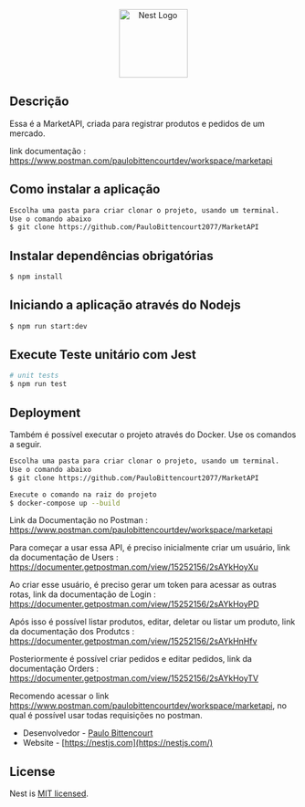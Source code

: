 <p align="center">
  <a href="http://nestjs.com/" target="blank"><img src="https://nestjs.com/img/logo-small.svg" width="120" alt="Nest Logo" /></a>
</p>

[circleci-image]: https://img.shields.io/circleci/build/github/nestjs/nest/master?token=abc123def456
[circleci-url]: https://circleci.com/gh/nestjs/nest

  

## Descrição

Essa é a MarketAPI, criada para registrar produtos e pedidos de um mercado.

link documentação : https://www.postman.com/paulobittencourtdev/workspace/marketapi

## Como instalar a aplicação

```bash
Escolha uma pasta para criar clonar o projeto, usando um terminal.
Use o comando abaixo
$ git clone https://github.com/PauloBittencourt2077/MarketAPI
```

## Instalar dependências obrigatórias

```bash
$ npm install
```

## Iniciando a aplicação através do Nodejs

```bash
$ npm run start:dev
```

## Execute Teste unitário com Jest

```bash
# unit tests
$ npm run test
```

## Deployment

Também é possível executar o projeto através do Docker.
Use os comandos a seguir.

```bash
Escolha uma pasta para criar clonar o projeto, usando um terminal.
Use o comando abaixo
$ git clone https://github.com/PauloBittencourt2077/MarketAPI
```

```bash
Execute o comando na raiz do projeto
$ docker-compose up --build
```

Link da Documentação no Postman : https://www.postman.com/paulobittencourtdev/workspace/marketapi

Para começar a usar essa API, é preciso inicialmente criar um usuário,
link da documentação de Users : https://documenter.getpostman.com/view/15252156/2sAYkHoyXu

Ao criar esse usuário, é preciso gerar um token para acessar as outras rotas,
link da documentação de Login : https://documenter.getpostman.com/view/15252156/2sAYkHoyPD

Após isso é possível listar produtos, editar, deletar ou listar um produto,
link da documentação dos Produtcs : https://documenter.getpostman.com/view/15252156/2sAYkHnHfv

Posteriormente é possível criar pedidos e editar pedidos,
link da documentação Orders : https://documenter.getpostman.com/view/15252156/2sAYkHoyTV

Recomendo acessar o link https://www.postman.com/paulobittencourtdev/workspace/marketapi, no qual é possível usar todas requisições no postman.



- Desenvolvedor - [Paulo Bittencourt](https://www.linkedin.com/in/paulobittencourt2077/)
- Website - [https://nestjs.com](https://nestjs.com/)

## License

Nest is [MIT licensed](https://github.com/nestjs/nest/blob/master/LICENSE).
